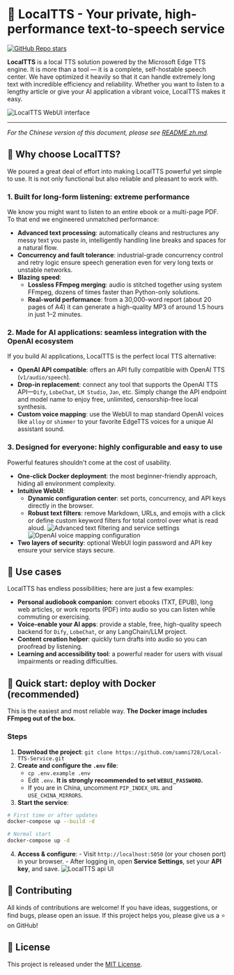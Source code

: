# 🚀 LocalTTS - Your private, high-performance text-to-speech service

[![GitHub Repo stars](https://img.shields.io/github/stars/samni728/Local-TTS-Service?style=social)](https://github.com/samni728/Local-TTS-Service)

**LocalTTS** is a local TTS solution powered by the Microsoft Edge TTS engine. It is more than a tool — it is a complete, self-hostable speech center. We have optimized it heavily so that it can handle extremely long text with incredible efficiency and reliability. Whether you want to listen to a lengthy article or give your AI application a vibrant voice, LocalTTS makes it easy.

![LocalTTS WebUI interface](./static/screen/s1.jpg)

---

_For the Chinese version of this document, please see [README.zh.md](README.zh.md)._

## 🌟 Why choose LocalTTS?

We poured a great deal of effort into making LocalTTS powerful yet simple to use. It is not only functional but also reliable and pleasant to work with.

### 1. Built for long-form listening: extreme performance

We know you might want to listen to an entire ebook or a multi-page PDF. To that end we engineered unmatched performance:

- **Advanced text processing**: automatically cleans and restructures any messy text you paste in, intelligently handling line breaks and spaces for a natural flow.
- **Concurrency and fault tolerance**: industrial-grade concurrency control and retry logic ensure speech generation even for very long texts or unstable networks.
- **Blazing speed**:
  - **Lossless FFmpeg merging**: audio is stitched together using system FFmpeg, dozens of times faster than Python-only solutions.
  - **Real-world performance**: from a 30,000-word report (about 20 pages of A4) it can generate a high-quality MP3 of around 1.5 hours in just 1–2 minutes.

### 2. Made for AI applications: seamless integration with the OpenAI ecosystem

If you build AI applications, LocalTTS is the perfect local TTS alternative:

- **OpenAI API compatible**: offers an API fully compatible with OpenAI TTS (`v1/audio/speech`).
- **Drop-in replacement**: connect any tool that supports the OpenAI TTS API—`Dify`, `LobeChat`, `LM Studio`, `Jan`, etc. Simply change the API endpoint and model name to enjoy free, unlimited, censorship-free local synthesis.
- **Custom voice mapping**: use the WebUI to map standard OpenAI voices like `alloy` or `shimmer` to your favorite EdgeTTS voices for a unique AI assistant sound.

### 3. Designed for everyone: highly configurable and easy to use

Powerful features shouldn't come at the cost of usability.

- **One-click Docker deployment**: the most beginner-friendly approach, hiding all environment complexity.
- **Intuitive WebUI**:
  - **Dynamic configuration center**: set ports, concurrency, and API keys directly in the browser.
  - **Robust text filters**: remove Markdown, URLs, and emojis with a click or define custom keyword filters for total control over what is read aloud.
    ![Advanced text filtering and service settings](./static/screen/s2.jpg)
    ![OpenAI voice mapping configuration](./static/screen/s3.jpg)
- **Two layers of security**: optional WebUI login password and API key ensure your service stays secure.

## 📖 Use cases

LocalTTS has endless possibilities; here are just a few examples:

- **Personal audiobook companion**: convert ebooks (TXT, EPUB), long web articles, or work reports (PDF) into audio so you can listen while commuting or exercising.
- **Voice-enable your AI apps**: provide a stable, free, high-quality speech backend for `Dify`, `LobeChat`, or any LangChain/LLM project.
- **Content creation helper**: quickly turn drafts into audio so you can proofread by listening.
- **Learning and accessibility tool**: a powerful reader for users with visual impairments or reading difficulties.

## 🐳 Quick start: deploy with Docker (recommended)

This is the easiest and most reliable way. **The Docker image includes FFmpeg out of the box.**

### Steps

1.  **Download the project**: `git clone https://github.com/samni728/Local-TTS-Service.git`
2.  **Create and configure the `.env` file**:
    - `cp .env.example .env`
    - Edit `.env`. **It is strongly recommended to set `WEBUI_PASSWORD`.**
    - If you are in China, uncomment `PIP_INDEX_URL` and `USE_CHINA_MIRRORS`.
3.  **Start the service**:

```bash
# First time or after updates
docker-compose up --build -d

# Normal start
docker-compose up -d
```

4.  **Access & configure**: - Visit `http://localhost:5050` (or your chosen port) in your browser. - After logging in, open **Service Settings**, set your **API key**, and save.
    ![LocalTTS api UI](./static/screen/s4.jpg)

## 🤝 Contributing

All kinds of contributions are welcome! If you have ideas, suggestions, or find bugs, please open an issue. If this project helps you, please give us a ⭐ on GitHub!

## 📄 License

This project is released under the [MIT License](LICENSE).
